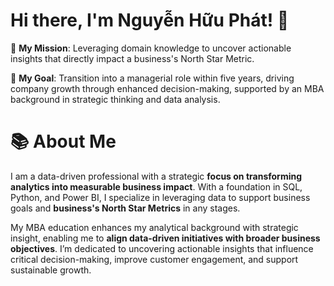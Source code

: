 # Hi there, I'm Nguyễn Hữu Phát! 👋
🎯 **My Mission**: Leveraging domain knowledge to uncover actionable insights that directly impact a business's North Star Metric.

💼 **My Goal**: Transition into a managerial role within five years, driving company growth through enhanced decision-making, supported by an MBA background in strategic thinking and data analysis.

# 📚 About Me
I am a data-driven professional with a strategic **focus on transforming analytics into measurable business impact**. With a foundation in SQL, Python, and Power BI, I specialize in leveraging data to support business goals and **business's North Star Metrics** in any stages.

My MBA education enhances my analytical background with strategic insight, enabling me to **align data-driven initiatives with broader business objectives**. I’m dedicated to uncovering actionable insights that influence critical decision-making, improve customer engagement, and support sustainable growth.

